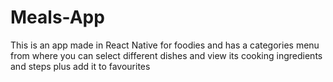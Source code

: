 # Meals-App
This is an app made in React Native for foodies and has a categories menu from where you can select different dishes and view its cooking ingredients and steps plus add it to favourites 

